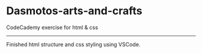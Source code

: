 # Dasmotos-arts-and-crafts
CodeCademy exercise for html &amp; css

---

Finished html structure and css styling using VSCode.
